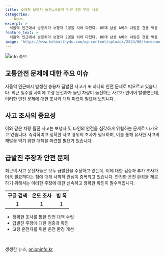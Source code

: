 ```yaml
---
title: 소형차 보행자 돌진…서울역 인근 2명 부상 사고
categories:
  - News
excerpt: >
  서울역 인근에서 승용차가 보행자 2명을 치어 다쳤다. 80대 남성 A씨의 차량은 건물 벽을 박은 뒤에 멈추었으며 A씨는 급발진을 주장하고 있다. 최근 고령 운전자들이 몰던 차량이 돌진하는 사고가 연이어 발생하고 있는 가운데, 경찰은 사고 경위를 조사할 예정이다. 같은 조류 사고 운전자들은 모두 급발진을 주장하고 있으며, 사고 현장에는 국화꽃이 놓여져 있었다.
feature_text: >
  서울역 인근에서 승용차가 보행자 2명을 치어 다쳤다. 80대 남성 A씨의 차량은 건물 벽을 박은 뒤에 멈추었으며 A씨는 급발진을 주장하고 있다. 최근 고령 운전자들이 몰던 차량이 돌진하는 사고가 연이어 발생하고 있는 가운데, 경찰은 사고 경위를 조사할 예정이다. 같은 조류 사고 운전자들은 모두 급발진을 주장하고 있으며, 사고 현장에는 국화꽃이 놓여져 있었다.
image: 'https://www.behealthy4u.com/wp-content/uploads/2024/06/koreanews.jpg'
---
```


<p><img src="https://www.behealthy4u.com/wp-content/uploads/2024/06/koreanews.jpg" alt="info 속보" /></p>

<h2 data-ke-size="size26">교통안전 문제에 대한 주요 이슈</h2>

<p data-ke-size="size16">서울역 인근에서 발생한 승용차 급발진 사고가 또 하나의 안전 문제로 떠오르고 있습니다. 최근 일주일 사이에 고령 운전자가 몰던 차량이 돌진하는 사고가 연이어 발생했는데, 이러한 안전 문제에 대한 조사와 대책 마련이 필요해 보입니다.</p>

<h2 data-ke-size="size24">사고 조사의 중요성</h2>

<p data-ke-size="size16">이와 같은 차량 돌진 사고는 보행자 및 타인의 안전을 심각하게 위협하는 문제로 다가오고 있습니다. 즉각적이고 정확한 사고 경위의 조사가 필요하며, 이를 통해 유사한 사고의 재발을 막기 위한 대책을 마련할 필요가 있습니다.</p>

<h2 data-ke-size="size24">급발진 주장과 안전 문제</h2>

<p data-ke-size="size16">최근의 사고 운전자들은 모두 급발진을 주장하고 있는데, 이에 대한 검증과 추가 조사가 더욱 필요하다는 점에 대해 사회적 관심이 증폭되고 있습니다. 안전한 운전 환경을 제공하기 위해서는 이러한 주장에 대한 신속하고 정확한 확인이 필수적입니다.</p>

<table>
  <tr>
    <td style="text-align: center; height: 17px;"><b>구글 검색</b></td>
    <td style="text-align: center; height: 17px;"><b>온도 조사</b></td>
    <td style="text-align: center; height: 17px;"><b>빔 폭</b></td>
  </tr>
  <tr>
    <td style="text-align: center;">1</td>
    <td style="text-align: center;">1</td>
    <td style="text-align: center;">1</td>
  </tr>
</table>

<ul>
  <li>정확한 조사를 통한 안전 대책 수립</li>
  <li>급발진 주장에 대한 검증과 확인</li>
  <li>고령 운전자를 위한 운전 환경 개선</li>
</ul>

<p data-ke-size="size16">&nbsp;</p>
생생한 뉴스, <a href="https://onioninfo.kr" rel="dofollow">onioninfo.kr</a>


